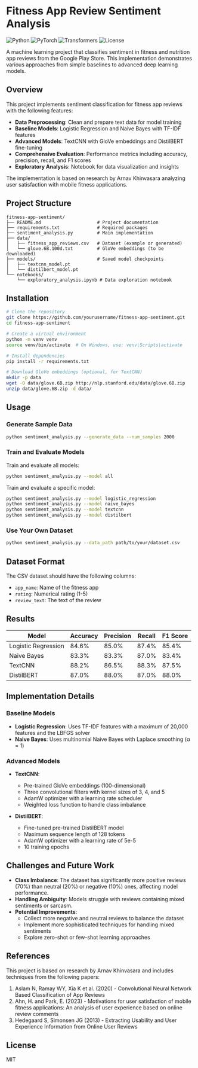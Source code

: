 # Fitness App Review Sentiment Analysis

![Python](https://img.shields.io/badge/Python-3.7%2B-blue)
![PyTorch](https://img.shields.io/badge/PyTorch-1.9%2B-orange)
![Transformers](https://img.shields.io/badge/Transformers-4.8%2B-green)
![License](https://img.shields.io/badge/License-MIT-yellow)

A machine learning project that classifies sentiment in fitness and nutrition app reviews from the Google Play Store. This implementation demonstrates various approaches from simple baselines to advanced deep learning models.

## Overview

This project implements sentiment classification for fitness app reviews with the following features:

- **Data Preprocessing**: Clean and prepare text data for model training
- **Baseline Models**: Logistic Regression and Naive Bayes with TF-IDF features
- **Advanced Models**: TextCNN with GloVe embeddings and DistilBERT fine-tuning
- **Comprehensive Evaluation**: Performance metrics including accuracy, precision, recall, and F1 scores
- **Exploratory Analysis**: Notebook for data visualization and insights

The implementation is based on research by Arnav Khinvasara analyzing user satisfaction with mobile fitness applications.

## Project Structure

```
fitness-app-sentiment/
├── README.md                     # Project documentation
├── requirements.txt              # Required packages
├── sentiment_analysis.py         # Main implementation
├── data/
│   ├── fitness_app_reviews.csv   # Dataset (example or generated)
│   └── glove.6B.100d.txt         # GloVe embeddings (to be downloaded)
├── models/                       # Saved model checkpoints
│   ├── textcnn_model.pt
│   └── distilbert_model.pt
└── notebooks/
    └── exploratory_analysis.ipynb # Data exploration notebook
```

## Installation

```bash
# Clone the repository
git clone https://github.com/yourusername/fitness-app-sentiment.git
cd fitness-app-sentiment

# Create a virtual environment
python -m venv venv
source venv/bin/activate  # On Windows, use: venv\Scripts\activate

# Install dependencies
pip install -r requirements.txt

# Download GloVe embeddings (optional, for TextCNN)
mkdir -p data
wget -O data/glove.6B.zip http://nlp.stanford.edu/data/glove.6B.zip
unzip data/glove.6B.zip -d data/
```

## Usage

### Generate Sample Data
```bash
python sentiment_analysis.py --generate_data --num_samples 2000
```

### Train and Evaluate Models

Train and evaluate all models:
```bash
python sentiment_analysis.py --model all
```

Train and evaluate a specific model:
```bash
python sentiment_analysis.py --model logistic_regression
python sentiment_analysis.py --model naive_bayes
python sentiment_analysis.py --model textcnn
python sentiment_analysis.py --model distilbert
```

### Use Your Own Dataset
```bash
python sentiment_analysis.py --data_path path/to/your/dataset.csv
```

## Dataset Format

The CSV dataset should have the following columns:
- `app_name`: Name of the fitness app
- `rating`: Numerical rating (1-5)
- `review_text`: The text of the review

## Results

| Model              | Accuracy | Precision | Recall | F1 Score |
|--------------------|----------|-----------|--------|----------|
| Logistic Regression| 84.6%    | 85.0%     | 87.4%  | 85.4%    |
| Naive Bayes        | 83.3%    | 83.3%     | 87.0%  | 83.4%    |
| TextCNN            | 88.2%    | 86.5%     | 88.3%  | 87.5%    |
| DistilBERT         | 87.0%    | 88.0%     | 87.0%  | 88.0%    |

## Implementation Details

### Baseline Models
- **Logistic Regression**: Uses TF-IDF features with a maximum of 20,000 features and the LBFGS solver
- **Naive Bayes**: Uses multinomial Naive Bayes with Laplace smoothing (α = 1)

### Advanced Models
- **TextCNN**: 
  - Pre-trained GloVe embeddings (100-dimensional)
  - Three convolutional filters with kernel sizes of 3, 4, and 5
  - AdamW optimizer with a learning rate scheduler
  - Weighted loss function to handle class imbalance

- **DistilBERT**:
  - Fine-tuned pre-trained DistilBERT model
  - Maximum sequence length of 128 tokens
  - AdamW optimizer with a learning rate of 5e-5
  - 10 training epochs

## Challenges and Future Work

- **Class Imbalance**: The dataset has significantly more positive reviews (70%) than neutral (20%) or negative (10%) ones, affecting model performance.
- **Handling Ambiguity**: Models struggle with reviews containing mixed sentiments or sarcasm.
- **Potential Improvements**:
  - Collect more negative and neutral reviews to balance the dataset
  - Implement more sophisticated techniques for handling mixed sentiments
  - Explore zero-shot or few-shot learning approaches

## References

This project is based on research by Arnav Khinvasara and includes techniques from the following papers:

1. Aslam N, Ramay WY, Xia K et al. (2020) - Convolutional Neural Network Based Classification of App Reviews
2. Ahn, H. and Park, E. (2023) - Motivations for user satisfaction of mobile fitness applications: An analysis of user experience based on online review comments
3. Hedegaard S, Simonsen JG (2013) - Extracting Usability and User Experience Information from Online User Reviews

## License

MIT
